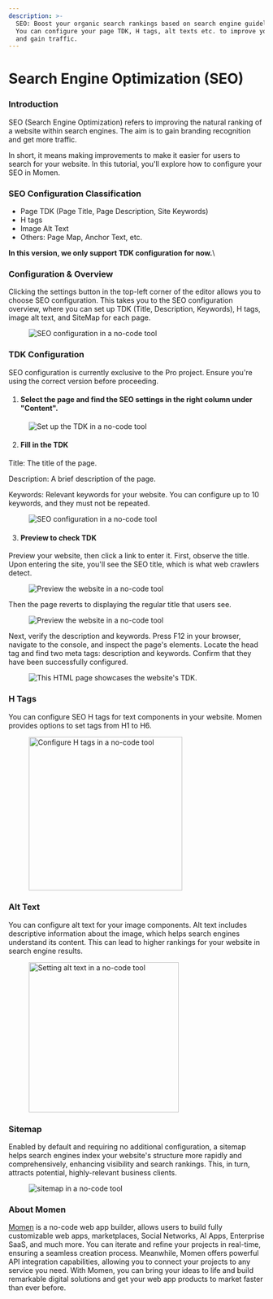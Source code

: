 ```yaml
---
description: >-
  SEO: Boost your organic search rankings based on search engine guidelines. 
  You can configure your page TDK, H tags, alt texts etc. to improve you ranks
  and gain traffic.
---
```


# Search Engine Optimization (SEO)

### Introduction

SEO (Search Engine Optimization) refers to improving the natural ranking of a website within search engines. The aim is to gain branding recognition and get more traffic.&#x20;

In short, it means making improvements to make it easier for users to search for your website. In this tutorial, you'll explore how to configure your SEO in Momen.

### SEO Configuration Classification

* Page TDK (Page Title, Page Description, Site Keywords)
* H tags
* Image Alt Text
* Others: Page Map, Anchor Text, etc.

**In this version, we only support TDK configuration for now.**\


### Configuration & Overview

Clicking the settings button in the top-left corner of the editor allows you to choose SEO configuration. This takes you to the SEO configuration overview, where you can set up TDK (Title, Description, Keywords), H tags, image alt text, and SiteMap for each page.

<figure><img src="../.gitbook/assets/ss.png" alt="SEO configuration in a no-code tool"><figcaption></figcaption></figure>

### TDK Configuration

SEO configuration is currently exclusive to the Pro project. Ensure you're using the correct version before proceeding.

1. #### Select the page and find the SEO settings in the right column under "Content".

<figure><img src="../.gitbook/assets/1 (3).1.png" alt="Set up the TDK in a no-code tool"><figcaption></figcaption></figure>

2. #### Fill in the TDK

Title: The title of the page.

Description: A brief description of the page.

Keywords: Relevant keywords for your website. You can configure up to 10 keywords, and they must not be repeated.

<figure><img src="../.gitbook/assets/2 (4).1.png" alt="SEO configuration in a no-code tool"><figcaption></figcaption></figure>

3. #### Preview to check TDK

Preview your website, then click a link to enter it. First, observe the title. Upon entering the site, you'll see the SEO title, which is what web crawlers detect.

<figure><img src="../.gitbook/assets/3 (35).png" alt="Preview the website in a no-code tool"><figcaption></figcaption></figure>

Then the page reverts to displaying the regular title that users see.

<figure><img src="../.gitbook/assets/4 (33).png" alt="Preview the website in a no-code tool"><figcaption></figcaption></figure>

Next, verify the description and keywords. Press F12 in your browser, navigate to the console, and inspect the page's elements. Locate the head tag and find two meta tags: description and keywords. Confirm that they have been successfully configured.

<figure><img src="../.gitbook/assets/5 (25).png" alt="This HTML page showcases the website&#x27;s TDK."><figcaption></figcaption></figure>

### H Tags

You can configure SEO H tags for text components in your website. Momen provides options to set tags from H1 to H6.

<figure><img src="../.gitbook/assets/6 (34).png" alt="Configure H tags in a no-code tool" width="302"><figcaption></figcaption></figure>

### Alt Text

You can configure alt text for your image components. Alt text includes descriptive information about the image, which helps search engines understand its content. This can lead to higher rankings for your website in search engine results.

<figure><img src="../.gitbook/assets/7 (25).png" alt="Setting alt text in a no-code tool" width="295"><figcaption></figcaption></figure>

### Sitemap

Enabled by default and requiring no additional configuration, a sitemap helps search engines index your website's structure more rapidly and comprehensively, enhancing visibility and search rankings. This, in turn, attracts potential, highly-relevant business clients.

<figure><img src="../.gitbook/assets/20231012-185547.jpg" alt="sitemap in a no-code tool"><figcaption></figcaption></figure>



### About Momen

[Momen](https://momen.app/?channel=blog-about) is a no-code web app builder, allows users to build fully customizable web apps, marketplaces, Social Networks, AI Apps, Enterprise SaaS, and much more. You can iterate and refine your projects in real-time, ensuring a seamless creation process. Meanwhile, Momen offers powerful API integration capabilities, allowing you to connect your projects to any service you need. With Momen, you can bring your ideas to life and build remarkable digital solutions and get your web app products to market faster than ever before.
